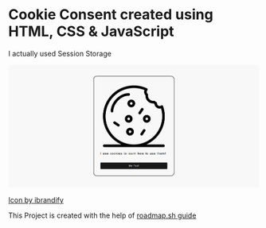
# Cookie Consent created using HTML, CSS & JavaScript

I actually used Session Storage

![Screenshot](/images/screenshot.png)

[Icon by ibrandify](https://www.freepik.com/search)

This Project is created with the help of [roadmap.sh guide](https://roadmap.sh/projects/cookie-consent)